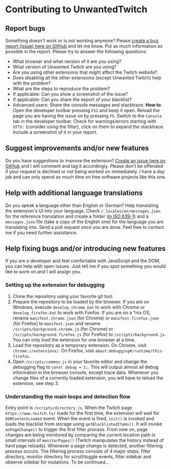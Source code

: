 ﻿# Contributing to UnwantedTwitch

## Report bugs
Something doesn't work or is not working anymore? Please [create a bug report (issue) here on GitHub](https://github.com/kwaschny/unwanted-twitch/issues) and let me know. Put as much information as possible in the report. Please try to answer the following questions:

- What browser and what version of it are you using?
- What version of Unwanted Twitch are you using?
- Are you using other extensions that might affect the Twitch website?
- Does disabling all the other extensions (except Unwanted Twitch) help with the problem?
- What are the steps to reproduce the problem?
- If applicable: Can you show a screenshot of the issue?
- If applicable: Can you share the export of your blacklist?
- Advanced users: Share the console messages and stacktrace. **How to**: Open the developer toolbar pressing `F12` and keep it open. Reload the page you are having the issue on by pressing `F5`. Switch to the `Console` tab in the developer toolbar. Check for warnings/errors starting with `UTTV:` (consider using the filter), click on them to expand the stacktrace. Include a screenshot of it in your report.

## Suggest improvements and/or new features
Do you have suggestions to improve the extension? [Create an issue here on GitHub](https://github.com/kwaschny/unwanted-twitch/issues) and I will comment and tag it accordingly. Please don't be offended if your request is declined or not being worked on immediately. I have a day job and can only spend so much time on free software projects like this one.

## Help with additional language translations
Do you speak a language other than English or German? Help translating the extension's UI into your language. Check `/_locales/en/messages.json` for the reference translation and create a folder ([in ISO 639-1](https://en.wikipedia.org/wiki/List_of_ISO_639-1_codes)) and a `messages.json` file (take a copy of the English one) for the language you are translating into. Send a pull request once you are done. Feel free to contact me if you need further assistance.

## Help fixing bugs and/or introducing new features
If you are a developer and feel comfortable with JavaScript and the DOM, you can help with open issues. Just tell me if you spot something you would like to work on and I will assign you.

### Setting up the extension for debugging
1. Clone the repository using your favorite git tool.
2. Prepare the repository to be loaded by the browser. If you are on Windows, execute `develop_chrome.bat` to work with Chrome or `develop_firefox.bat` to work with Firefox. If you are on a *nix OS, rename `manifest.chrome.json` (for Chrome) or `manifest.firefox.json` (for Firefox) to `manifest.json` and rename `/scripts/background.chrome.js` (for Chrome) or `/scripts/background.firefox.js` (for Firefox) to `/scripts/background.js`. You can only load the extension for one browser at a time.
3. Load the repository as a temporary extension. On Chrome, visit `chrome://extensions/`. On Firefox, visit `about:debugging#/runtime/this-firefox`.
4. Open `/scripts/common.js` in your favorite editor and change the debugging flag to `const debug = 1;`. This will output almost all debug information in the browser console, except trace data. Whenever you change files of a currently loaded extension, you will have to reload the extension, see step 3.

### Understanding the main loops and detection flow
Entry point is `/scripts/directory.js`. When the Twitch page `https://www.twitch.tv/` loads for the first time, the extension will wait for `DOMContentLoaded` event. When the event is fired, `init()` is invoked and loads the blacklist from storage using `getBlacklistedItems()`. It will invoke `onPageChange()` to trigger the first filter process. From now on, page changes are being monitored by comparing the current location path in small intervals of `monitorPages()` (Twitch manipulates the history instead of hard page reloads). Whenever a page change is detected, another filtering process occurs. The filtering process consists of 4 major steps: filter directory, monitor directory for scroll/toggle events, filter sidebar and observe sidebar for mutations. To be continued...
